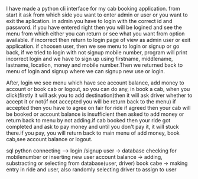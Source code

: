 I have made a python cli interface for my cab booking application.
from start it ask from which side  you want to enter admin or user or you want to exit the aplication.
in admin you have to login with the correct id and password. if you have entered right then you will be  logined and see the menu  from which either you can return or see what you want from option available. if incorrect then return to login page of view as admin user or exit application.
if choosen user, then we see menu  to login or signup or go back, if we tried to login with not signup mobile number, program  will print incorrect login and we have to sign up using  firstname, middlename, lastname, location, money and mobile number.Then we returned back to menu of login and signup where we can signup new use or login.

After, login we see menu which have see account balance, add money to account or book cab or logout, so you can do any, in book a cab, when you click(firstly it will ask you to add destination)then it will ask driver whether to accept it or not(if not accepted you will be return back to the  menu) if accepted then you have to agree on fair for ride if agreed then your cab will be booked or account balance is insufficient then asked to add money or return back to menu by not adding.if cab booked then your ride got completed and ask to pay money and until you don't pay it, it will stuck there.if you pay, you will return back to main menu of add money, book cab,see account balance or logout.

sql python connecting -->
login /signup  user -> database checking for mobilenumber or inserting new user
account balance -> adding, substracting or selecting from database(user, driver) 
book cabe -> making entry in ride and user, also randomly selecting driver to assign to user 
